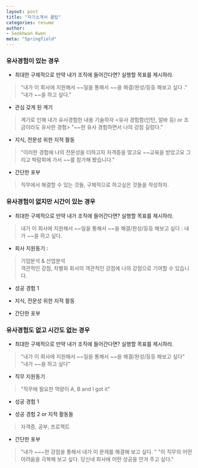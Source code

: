 ```yaml
---
layout: post
title: "자기소개서 꿀팁"
categories: resume
author:
- Seokhwan Kwon
meta: "Springfield"
---
```



### 유사경험이 있는 경우

- 최대한 구체적으로 만약 내가 조직에 들어간다면? 실행할 목표를 제시하라.
> "내가 이 회사에 지원해서 ~~일을 통해서 ~~을 해결/완성/등등 해보고 싶다 ."
> "내가 ~~을 하고 싶다."


- 관심 갖게 된 계기
> 계기로 인해 내가 유사경험한 내용 기술하자 <유사 경험함(인턴, 알바 등) or 조금이라도 유사한 경험>
> "~~한 유사 경험하면서 나의 강점 길렀다."

- 지식, 전문성 위한 지적 활동
> "이러한 경험에 나의 전문성을 더하고자 자격증을 땄고요 ~~교육을 받았고요 그리고 박람회에 가서 ~~를 참가해 봤습니다."

- 간단한 포부
> 직무에서 해결할 수 있는 것들, 구체적으로 하고싶은 것들을 작성하자.

### 유사경험이 없지만 시간이 있는 경우
- 최대한 구체적으로 만약 내가 조직에 들어간다면? 실행할 목표를 제시하라.
> 내가 이 회사에 지원해서 ~~일을 통해서 ~~을 해결/완성/등등 해보고 싶다 : 내가 ~~을 하고 싶다.

- 회사 지원동기 :
> 기업분석 & 산업분석  
> 객관적인 강점, 차별화
> 회사의 객관적인 강점에 나의 강점으로 기여할 수 있습니다.

- 성공 경험 1

- 지식, 전문성 위한 지적 활동

- 간단한 포부


### 유사경험도 없고 시간도 없는 경우

- 최대한 구체적으로 만약 내가 조직에 들어간다면? 실행할 목표를 제시하라.
> "내가 이 회사에 지원해서 ~~일을 통해서 ~~을 해결/완성/등등 해보고 싶다"
> "내가 ~~을 하고 싶다"

- 직무 지원동기
> "직무에 필요한 역량이 A, B and  I got it"

- 성공 경험 1

- 성공 경험 2  or 지적 활동들
> 자격증, 공부, 프로젝트

- 간단한 포부
> "내가 ~~~한 강점을 통해서 내가 이 문제를 해결해 보고 싶다. "
> "이 직무의 어떤 어려움을 극복해 보고 싶다. 당신네 회사에 어떤 성공을 안겨 주고 싶다."
